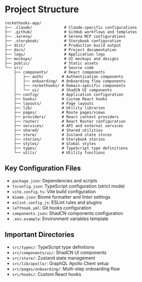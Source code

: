# Project Structure

```
rockethooks-app/
├── .claude/              # Claude-specific configurations
├── .github/              # GitHub workflows and templates
├── .serena/              # Serena MCP configurations
├── .storybook/           # Storybook configuration
├── dist/                 # Production build output
├── docs/                 # Project documentation
├── logs/                 # Application logs
├── mockups/              # UI mockups and designs
├── public/               # Static assets
└── src/                  # Source code
    ├── components/       # React components
    │   ├── auth/        # Authentication components
    │   ├── onboarding/  # Onboarding flow components
    │   ├── rockethooks/ # Domain-specific components
    │   └── ui/          # ShadCN UI components
    ├── config/          # Application configuration
    ├── hooks/           # Custom React hooks
    ├── layouts/         # Page layouts
    ├── lib/             # Utility libraries
    ├── pages/           # Route pages/views
    ├── providers/       # React context providers
    ├── router/          # React Router configuration
    ├── services/        # API and external services
    ├── shared/          # Shared utilities
    ├── store/           # Zustand state stores
    ├── stories/         # Storybook stories
    ├── styles/          # Global styles
    ├── types/           # TypeScript type definitions
    └── utils/           # Utility functions
```

## Key Configuration Files
- `package.json`: Dependencies and scripts
- `tsconfig.json`: TypeScript configuration (strict mode)
- `vite.config.ts`: Vite build configuration
- `biome.json`: Biome formatter and linter settings
- `eslint.config.js`: ESLint rules and plugins
- `lefthook.yml`: Git hooks configuration
- `components.json`: ShadCN components configuration
- `.env.example`: Environment variables template

## Important Directories
- `src/types/`: TypeScript type definitions
- `src/components/ui/`: ShadCN UI components
- `src/store/`: Zustand state management
- `src/lib/apollo/`: GraphQL Apollo Client setup
- `src/pages/onboarding/`: Multi-step onboarding flow
- `src/hooks/`: Custom React hooks